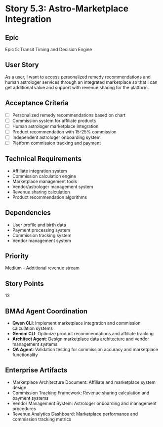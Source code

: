 # Story 5.3: Astro-Marketplace Integration

## Epic
Epic 5: Transit Timing and Decision Engine

## User Story
As a user, I want to access personalized remedy recommendations and human astrologer services through an integrated marketplace so that I can get additional value and support with revenue sharing for the platform.

## Acceptance Criteria
- [ ] Personalized remedy recommendations based on chart
- [ ] Commission system for affiliate products
- [ ] Human astrologer marketplace integration
- [ ] Product recommendation with 15-25% commission
- [ ] Independent astrologer onboarding system
- [ ] Platform commission tracking and payment

## Technical Requirements
- Affiliate integration system
- Commission calculation engine
- Marketplace management tools
- Vendor/astrologer management system
- Revenue sharing calculation
- Product recommendation algorithms

## Dependencies
- User profile and birth data
- Payment processing system
- Commission tracking system
- Vendor management system

## Priority
Medium - Additional revenue stream

## Story Points
13

## BMAd Agent Coordination
- **Qwen CLI**: Implement marketplace integration and commission calculation systems
- **Gemini CLI**: Optimize product recommendations and affiliate tracking
- **Architect Agent**: Design marketplace data architecture and vendor management systems
- **QA Agent**: Validation testing for commission accuracy and marketplace functionality

## Enterprise Artifacts
- Marketplace Architecture Document: Affiliate and marketplace system design
- Commission Tracking Framework: Revenue sharing calculation and payment systems
- Vendor Management System: Astrologer onboarding and management procedures
- Revenue Analytics Dashboard: Marketplace performance and commission tracking metrics